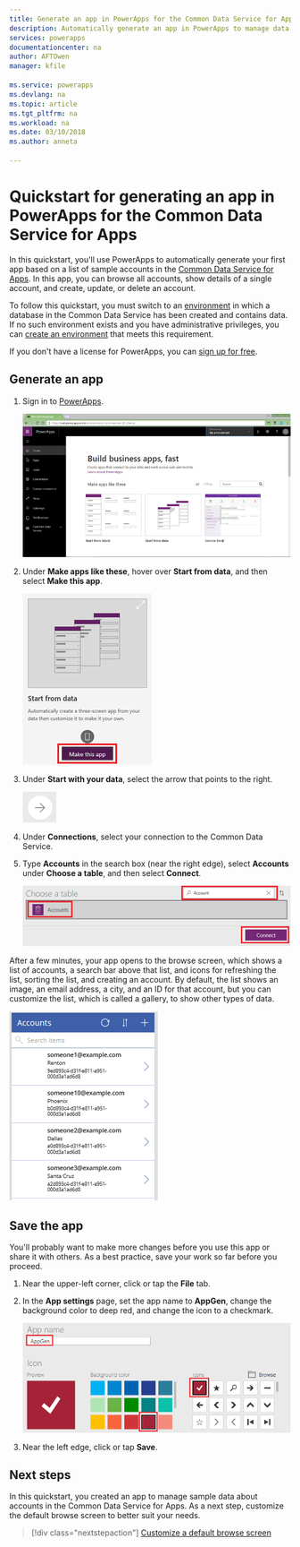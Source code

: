 ```yaml
---
title: Generate an app in PowerApps for the Common Data Service for Apps (quickstart)| Microsoft Docs
description: Automatically generate an app in PowerApps to manage data in the Common Data Service for Apps
services: powerapps
documentationcenter: na
author: AFTOwen
manager: kfile

ms.service: powerapps
ms.devlang: na
ms.topic: article
ms.tgt_pltfrm: na
ms.workload: na
ms.date: 03/10/2018
ms.author: anneta

---
```

# Quickstart for generating an app in PowerApps for the Common Data Service for Apps

In this quickstart, you'll use PowerApps to automatically generate your first app based on a list of sample accounts in the [Common Data Service for Apps](../common-data-service/data-platform-intro.md). In this app, you can browse all accounts, show details of a single account, and create, update, or delete an account.

To follow this quickstart, you must switch to an [environment](working-with-environments.md) in which a database in the Common Data Service has been created and contains data. If no such environment exists and you have administrative privileges, you can [create an environment](../../administrator/environments-administration.md#create-an-environment) that meets this requirement.

If you don't have a license for PowerApps, you can [sign up for free](../signup-for-powerapps.md).

## Generate an app
1. Sign in to [PowerApps](https://web.powerapps.com).

	![PowerApps home page](./media/data-platform-create-app/sign-in.png)

1. Under **Make apps like these**, hover over **Start from data**, and then select **Make this app**.

	![Option to create an app](./media/data-platform-create-app/make-this-app.png)

1. Under **Start with your data**, select the arrow that points to the right.

	![Arrow icon](./media/data-platform-create-app/right-arrow.png)

1. Under **Connections**, select your connection to the Common Data Service.

1. Type **Accounts** in the search box (near the right edge), select **Accounts** under **Choose a table**, and then select **Connect**.

	![Select an entity](./media/data-platform-create-app/select-entity.png)

After a few minutes, your app opens to the browse screen, which shows a list of accounts, a search bar above that list, and icons for refreshing the list, sorting the list, and creating an account. By default, the list shows an image, an email address, a city, and an ID for that account, but you can customize the list, which is called a gallery, to show other types of data.

![Browse screen](./media/data-platform-create-app/browse-screen.png)

## Save the app
You'll probably want to make more changes before you use this app or share it with others. As a best practice, save your work so far before you proceed.

1. Near the upper-left corner, click or tap the **File** tab.

1. In the **App settings** page, set the app name to **AppGen**, change the background color to deep red, and change the icon to a checkmark.

	![App settings page](./media/data-platform-create-app/app-settings.png)

1. Near the left edge, click or tap **Save**.

## Next steps
In this quickstart, you created an app to manage sample data about accounts in the Common Data Service for Apps. As a next step, customize the default browse screen to better suit your needs.

> [!div class="nextstepaction"]
> [Customize a default browse screen](customize-layout-sharepoint.md)
